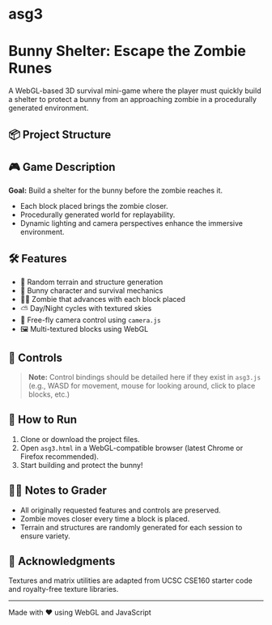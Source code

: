 # asg3
# Bunny Shelter: Escape the Zombie Runes

A WebGL-based 3D survival mini-game where the player must quickly build a shelter to protect a bunny from an approaching zombie in a procedurally generated environment.

## 📦 Project Structure

## 🎮 Game Description

**Goal:** Build a shelter for the bunny before the zombie reaches it.  
- Each block placed brings the zombie closer.
- Procedurally generated world for replayability.
- Dynamic lighting and camera perspectives enhance the immersive environment.

## 🛠 Features

- 🧱 Random terrain and structure generation
- 🐰 Bunny character and survival mechanics
- 🧟‍♂️ Zombie that advances with each block placed
- ⛅ Day/Night cycles with textured skies
- 🎥 Free-fly camera control using `camera.js`
- 🖼️ Multi-textured blocks using WebGL

## 🧩 Controls

> **Note:** Control bindings should be detailed here if they exist in `asg3.js` (e.g., WASD for movement, mouse for looking around, click to place blocks, etc.)

## 🚀 How to Run

1. Clone or download the project files.
2. Open `asg3.html` in a WebGL-compatible browser (latest Chrome or Firefox recommended).
3. Start building and protect the bunny!

## 👩‍💻 Notes to Grader

- All originally requested features and controls are preserved.
- Zombie moves closer every time a block is placed.
- Terrain and structures are randomly generated for each session to ensure variety.

## 📝 Acknowledgments

Textures and matrix utilities are adapted from UCSC CSE160 starter code and royalty-free texture libraries.

---

Made with ❤️ using WebGL and JavaScript

